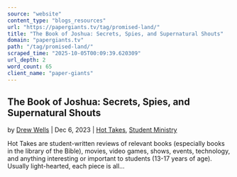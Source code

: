 ```yaml
---
source: "website"
content_type: "blogs_resources"
url: "https://papergiants.tv/tag/promised-land/"
title: "The Book of Joshua: Secrets, Spies, and Supernatural Shouts"
domain: "papergiants.tv"
path: "/tag/promised-land/"
scraped_time: "2025-10-05T00:09:39.620309"
url_depth: 2
word_count: 65
client_name: "paper-giants"
---
```


## The Book of Joshua: Secrets, Spies, and Supernatural Shouts

by [Drew Wells](https://papergiants.tv/author/drew/ "Posts by Drew Wells") | Dec 6, 2023 | [Hot Takes](https://papergiants.tv/category/studentresources/hot-takes/), [Student Ministry](https://papergiants.tv/category/studentresources/)

Hot Takes are student-written reviews of relevant books (especially books in the library of the Bible), movies, video games, shows, events, technology, and anything interesting or important to students (13-17 years of age). Usually light-hearted, each piece is all...